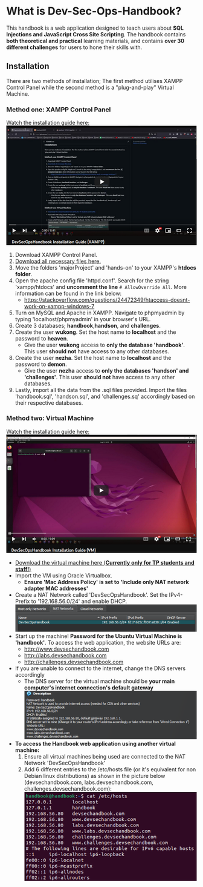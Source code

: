 # What is Dev-Sec-Ops-Handbook?
This handbook is a web application designed to teach users about **SQL Injections and JavaScript Cross Site Scripting**. The handbook contains **both theoretical and practical** learning materials, and contains **over 30 different challenges** for users to hone their skills with.

## Installation
There are two methods of installation; The first method utilises XAMPP Control Panel while the second method is a "plug-and-play" Virtual Machine.

### Method one: XAMPP Control Panel
[Watch the installation guide here:](https://www.youtube.com/watch?v=-pdpMZr-t9s)  
<a href="https://www.youtube.com/watch?v=-pdpMZr-t9s"><img src = "images/4.png" /></a>  
1. Download XAMPP Control Panel.
2. [Download all necessary files here.](https://github.com/TragicLoveStory/DevSecOpsHandbook/releases/download/v0.1.0/Handbook_Files.zip)
3. Move the folders 'majorProject' and 'hands-on' to your XAMPP's **htdocs folder**.
4. Open the apache config file 'httpd.conf'. Search for the string 'xampp/htdocs' and **uncomment the line** ```# AllowOverride All```. More information can be found in the link below:
	- https://stackoverflow.com/questions/24472349/htaccess-doesnt-work-on-xampp-windows-7
5. Turn on MySQL and Apache in XAMPP. Navigate to phpmyadmin by typing 'localhost/phpmyadmin' in your browser's URL.
6. Create 3 databases; **handbook**,**handson**, and **challenges**.
7. Create the user **wukong**. Set the host name to **localhost** and the password to **heaven**.
	- Give the user **wukong** access to **only the database 'handbook'**. This user **should not** have access to any other databases.
8. Create the user **nezha**. Set the host name to **localhost** and the password to **demon**.
	- Give the user **nezha** access to **only the databases 'handson' and 'challenges'**. This user **should not** have access to any other databases.
9. Lastly, import all the data from the .sql files provided. Import the files 'handbook.sql', 'handson.sql', and 'challenges.sq' accordingly based on their respective databases.

### Method two: Virtual Machine
[Watch the installation guide here:](https://www.youtube.com/watch?v=Civ9bpe-zKc)  
<a href="https://www.youtube.com/watch?v=Civ9bpe-zKc"><img src = "images/5.png" /></a>   
- [Download the virtual machine here (**Currently only for TP students and staff!**)](https://studenttpedu-my.sharepoint.com/:u:/g/personal/2101170e_student_tp_edu_sg/EZ4aGEztKB1MvcowbSPjv9kBl0iaL4wcgyiRlM7mHm8b-g?e=vkH0Ix)
- Import the VM using Oracle Virtualbox.
	- **Ensure 'Mac Address Policy' is set to 'Include only NAT network adapter MAC addresses'**
- Create a NAT Network called 'DevSecOpsHandbook'. Set the IPv4-Prefix to '192.168.56.0/24' and enable DHCP.  
![Image1](images/1.png)
- Start up the machine! **Password for the Ubuntu Virtual Machine is 'handbook'**. To access the web application, the website URLs are:
	- http://www.devsechandbook.com
	- http://labs.devsechandbook.com 
	- http://challenges.devsechandbook.com
- If you are unable to connect to the internet, change the DNS servers accordingly 
	- The DNS server for the virtual machine should be **your main computer's internet connection's default gateway**  
![Image2](images/2.png)
- **To access the Handbook web application using another virtual machine:**
	1. Ensure all virtual machines being used are connected to the NAT Network 'DevSecOpsHandbook'
	2. Add 6 different entries to the /etc/hosts file (or it's equivalent for non Debian linux distributions) as shown in the picture below (devsechandbook.com, labs.devsechandbook.com, challenges.devsechandbook.com):  
	![Image3](images/3.png)
 

